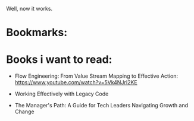 
Well, now it works.

# Bookmarks:

# Books i want to read:

* Flow Engineering: From Value Stream Mapping to Effective Action: 
  https://www.youtube.com/watch?v=5Vk4NJrI2KE

* Working Effectively with Legacy Code

* The Manager's Path: A Guide for Tech Leaders Navigating Growth and Change
